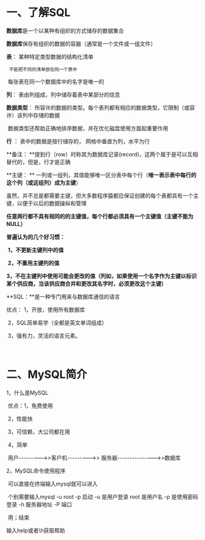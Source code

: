 # 一、了解SQL

**数据库**是一个以某种有组织的方式储存的数据集合

**数据库**保存有组织的数据的容器（通常是一个文件或一组文件）

**表**： 某种特定类型数据的结构化清单

 	 不能把不同的清单放在同一个表中  

​	 每张表在同一个数据库中的名字是唯一的

**列**： 	表由列组成，列中储存着表中某部分的信息

**数据类型**：	所容许的数据的类型。每个表列都有相应的数据类型，它限制（或容许）该列中存储的数据

​			数据类型还帮助正确地排序数据，并在优化磁盘使用方面起重要作用

**行** ：	 表中的数据是按行储存的， 网格中垂直为列，水平为行

**备注：	**提到行（row）时称其为数据库记录(record)，这两个属于是可以互相替代的，但是，行才是正确

**主键：	** 一列或一组列，其值能够唯一区分表中每个行（**唯一表示表中每行的这个列（或这组列）成为主键**）

虽然，并不总是都需要主键，但大多数程序猿都应保证创建的每个表都具有一个主键，以便于以后的数据操纵和管理  			

​	**任意两行都不具有相同的的主键值，每个行都必须具有一个主键值（主键不能为NULL）**

**普遍认为的几个好习惯：**

​	**1，不更新主键列中的值**

​	**2，不重用主键列的值**

​	**3，不在主键列中使用可能会更改的值（列如，如果使用一个名字作为主键以标识某个供应商，当该供应商合并和更改其名字时，必须更改这个主键）**

**SQL：**是一种专门用来与数据库通信的语言

优点：	1，开放，使用所有数据库

​		2，SQL简单易学（全都是英文单词组成）

​		3，强有力，灵活的语言元素。

​	

# 二、MySQL简介

1，什么是MySQL

​	优点：1，免费使用

​		 2，性能快

​		3，可信赖，大公司都在用

​		4，简单

​	用户--------->>客户机--------->> 服务器--------------->>数据库

2，MySQL命令使用程序

​	可以直接在终端输入mysql就可以进入

​	个别需要输入mysql -u root -p 启动     -u 是用户登录    root 是用户名  -p 是使用密码登录  -h 服务器地址  -P 端口

​	用；结束

输入help或者\h获取帮助

